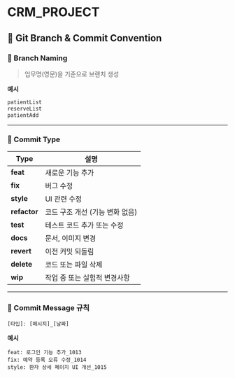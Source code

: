 # CRM_PROJECT

## 📌 Git Branch & Commit Convention

### 🔹 Branch Naming
> 업무명(영문)을 기준으로 브랜치 생성

**예시**
```bash
patientList
reserveList
patientAdd
```

---

### 🔹 Commit Type

| Type         | 설명                  |
| ------------ | ------------------- |
| **feat**     | 새로운 기능 추가           |
| **fix**      | 버그 수정               |
| **style**    | UI 관련 수정            |
| **refactor** | 코드 구조 개선 (기능 변화 없음) |
| **test**     | 테스트 코드 추가 또는 수정     |
| **docs**     | 문서, 이미지 변경          |
| **revert**   | 이전 커밋 되돌림           |
| **delete**   | 코드 또는 파일 삭제         |
| **wip**      | 작업 중 또는 실험적 변경사항    |

---

### 🔹 Commit Message 규칙

```
[타입]: [메시지]_[날짜]
```

**예시**

```
feat: 로그인 기능 추가_1013
fix: 예약 등록 오류 수정_1014
style: 환자 상세 페이지 UI 개선_1015
```
